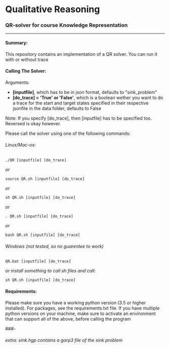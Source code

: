 # Qualitative Reasoning
### QR-solver for course Knowledge Representation

----

#### Summary:

This repository contains an implementation of a QR solver. 
You can run it with or without trace

#### Calling The Solver:

Arguments:

- **[inputfile]**, which has to be in json format, defaults to "sink_problem"
- **[do_trace] = 'True' or 'False'**, which is a boolean wether you want to do a trace for the start and target states specified in their respective jsonfile in the data folder, defaults to False

Note: If you specify [do_trace], then [inputfile] has to be specified too. Reversed is okay however.

Please call the solver using one of the following commands:

###### Linux/Mac-os:

    ./QR [inputfile] [do_trace]
    
*or*

    source QR.sh [inputfile] [do_trace]
    
*or* 

    sh QR.sh [inputfile] [do_trace]
    
*or* 

    . QR.sh [inputfile] [do_trace]
    
*or* 

    bash QR.sh [inputfile] [do_trace]
    
###### Windows (not tested, so no guarentee to work)

    QR.bat [inputfile] [do_trace]
    
*or install something to call sh files and call:*

    sh QR.sh [inputfile] [do_trace]
    
#### Requirements:

Please make sure you have a working python version (3.5 or higher installed).
For packages, see the requirements.txt file.
If you have multiple python versions on your machine, make sure to activate an environment that can support all of the above, before calling the program



###-
###### extra: sink.hgp contains a garp3 file of the sink problem